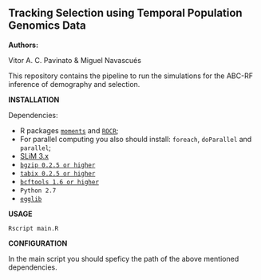 ## **Tracking Selection using Temporal Population Genomics Data**

**Authors:**

Vitor A. C. Pavinato & Miguel Navascués

This repository contains the pipeline to run the simulations for the ABC-RF inference of demography and selection.

**INSTALLATION**

Dependencies:
- R packages [`moments`](https://cran.r-project.org/web/packages/moments/index.html) and [`ROCR`](https://ipa-tys.github.io/ROCR/);
- For parallel computing you also should install: `foreach`, `doParallel` and `parallel`;
- [SLiM 3.x](https://messerlab.org/slim/)
- [`bgzip 0.2.5 or higher`](http://www.htslib.org/download/)
- [`tabix 0.2.5 or higher`](http://www.htslib.org/download/)
- [`bcftools 1.6 or higher`](http://samtools.github.io/bcftools/)   
- `Python 2.7`
- [`egglib`](https://egglib.org)

**USAGE**
```
Rscript main.R
```

**CONFIGURATION**

In the main script you should speficy the path of the above mentioned dependencies. 
